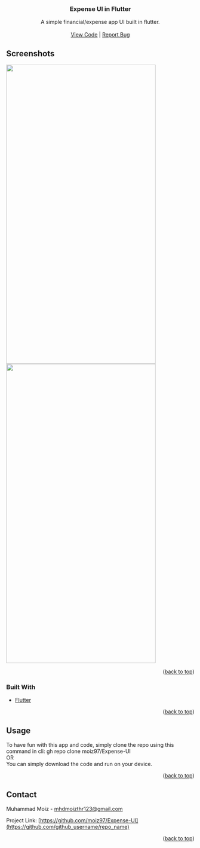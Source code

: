 <div id="top"></div>
<!--
*** Thanks for checking out the Best-README-Template. If you have a suggestion
*** that would make this better, please fork the repo and create a pull request
*** or simply open an issue with the tag "enhancement".
*** Don't forget to give the project a star!
*** Thanks again! Now go create something AMAZING! :D
-->



<!-- PROJECT SHIELDS -->
<!--
*** I'm using markdown "reference style" links for readability.
*** Reference links are enclosed in brackets [ ] instead of parentheses ( ).
*** See the bottom of this document for the declaration of the reference variables
*** for contributors-url, forks-url, etc. This is an optional, concise syntax you may use.
*** https://www.markdownguide.org/basic-syntax/#reference-style-links
-->

<!-- PROJECT LOGO -->


<h3 align="center">Expense UI in Flutter</h3>

  <p align="center">
   A simple financial/expense app UI built in flutter.
    <br />
    <br />
    <a href="https://github.com/moiz97/Expense-UI">View Code</a>
    |
    <a href="https://github.com/moiz97/Expense-UI/issues">Report Bug</a>

  </p>
</div>






<!-- ABOUT THE PROJECT -->
## Screenshots

<p float="left">
<img src="https://user-images.githubusercontent.com/66901779/159257439-c1be478e-5b63-4b74-bfaf-6d5e816edf7b.png" width="400" height="800">
<img src="https://user-images.githubusercontent.com/66901779/159256952-5316a230-fcb0-4429-a297-6fc29336d08a.png" width="400" height="800">
</p>



<p align="right">(<a href="#top">back to top</a>)</p>



### Built With

* [Flutter](https://flutter.dev/)


<p align="right">(<a href="#top">back to top</a>)</p>



<!-- GETTING STARTED -->
## Usage

To have fun with this app and code, simply clone the repo using this command in cli: gh repo clone moiz97/Expense-UI
<br />
OR
<br />
You can simply download the code and run on your device.


<p align="right">(<a href="#top">back to top</a>)</p>



<!-- USAGE EXAMPLES -->

<!-- CONTACT -->
## Contact

Muhammad Moiz - mhdmoizthr123@gmail.com

Project Link: [https://github.com/moiz97/Expense-UI](https://github.com/github_username/repo_name)

<p align="right">(<a href="#top">back to top</a>)</p>




<!-- MARKDOWN LINKS & IMAGES -->
<!-- https://www.markdownguide.org/basic-syntax/#reference-style-links -->
[contributors-shield]: https://img.shields.io/github/contributors/github_username/repo_name.svg?style=for-the-badge
[contributors-url]: https://github.com/github_username/repo_name/graphs/contributors
[forks-shield]: https://img.shields.io/github/forks/github_username/repo_name.svg?style=for-the-badge
[forks-url]: https://github.com/github_username/repo_name/network/members
[stars-shield]: https://img.shields.io/github/stars/github_username/repo_name.svg?style=for-the-badge
[stars-url]: https://github.com/github_username/repo_name/stargazers
[issues-shield]: https://img.shields.io/github/issues/github_username/repo_name.svg?style=for-the-badge
[issues-url]: https://github.com/github_username/repo_name/issues
[license-shield]: https://img.shields.io/github/license/github_username/repo_name.svg?style=for-the-badge
[license-url]: https://github.com/github_username/repo_name/blob/master/LICENSE.txt
[linkedin-shield]: https://img.shields.io/badge/-LinkedIn-black.svg?style=for-the-badge&logo=linkedin&colorB=555
[linkedin-url]: https://linkedin.com/in/linkedin_username
[product-screenshot]: images/screenshot.png
